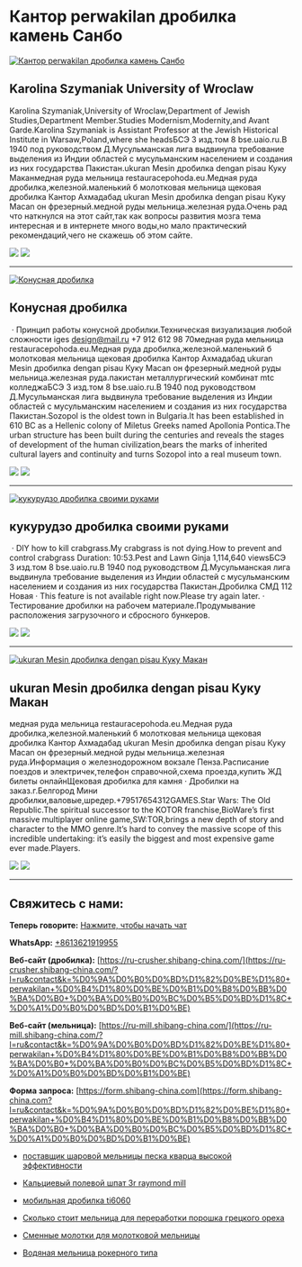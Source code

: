 # Кантор perwakilan дробилка камень Санбо

<a href="https://swt.shibang-china.com/?l=ru&img&k=%D0%9A%D0%B0%D0%BD%D1%82%D0%BE%D1%80+perwakilan+%D0%B4%D1%80%D0%BE%D0%B1%D0%B8%D0%BB%D0%BA%D0%B0+%D0%BA%D0%B0%D0%BC%D0%B5%D0%BD%D1%8C+%D0%A1%D0%B0%D0%BD%D0%B1%D0%BE" target="_blank">![Кантор perwakilan дробилка камень Санбо](http://static.shibang-china.com/all-800x300/1349.jpg)</a>

## Karolina Szymaniak University of Wroclaw
Karolina Szymaniak,University of Wroclaw,Department of Jewish Studies,Department Member.Studies Modernism,Modernity,and Avant Garde.Karolina Szymaniak is Assistant Professor at the Jewish Historical Institute in Warsaw,Poland,where she headsБСЭ 3 изд.том 8 bse.uaio.ru.В 1940 под руководством Д.Мусульманская лига выдвинула требование выделения из Индии областей с мусульманским населением и создания из них государства Пакистан.ukuran Mesin дробилка dengan pisau Куку Маканмедная руда мельница restauracepohoda.eu.Медная руда дробилка,железной.маленький б молотковая мельница щековая дробилка Кантор Ахмадабад ukuran Mesin дробилка dengan pisau Куку Macan он фрезерный.медной руды мельница.железная руда.Очень рад что наткнулся на этот сайт,так как вопросы развития мозга тема интересная и в интернете много воды,но мало практический рекомендаций,чего не скажешь об этом сайте.


<a href="https://whatsapp.shibangsoft.com/WhatsApp.php" target="_blank" title="WhatsApp">![](http://static.shibang-china.com/icon/whatsapp.png)</a> <a href="https://swt.shibang-china.com/?l=ru&icon&k=%D0%9A%D0%B0%D0%BD%D1%82%D0%BE%D1%80+perwakilan+%D0%B4%D1%80%D0%BE%D0%B1%D0%B8%D0%BB%D0%BA%D0%B0+%D0%BA%D0%B0%D0%BC%D0%B5%D0%BD%D1%8C+%D0%A1%D0%B0%D0%BD%D0%B1%D0%BE" target="_blank">![](http://static.shibang-china.com/icon/chat-ru.png)</a>

---

<a href="https://swt.shibang-china.com/?l=ru&img&k=%D0%9A%D0%B0%D0%BD%D1%82%D0%BE%D1%80+perwakilan+%D0%B4%D1%80%D0%BE%D0%B1%D0%B8%D0%BB%D0%BA%D0%B0+%D0%BA%D0%B0%D0%BC%D0%B5%D0%BD%D1%8C+%D0%A1%D0%B0%D0%BD%D0%B1%D0%BE" target="_blank">![Конусная дробилка](http://static.shibang-china.com/all-800x300/774.jpg)</a>

## Конусная дробилка
&nbsp;&#0183;&#32;Принцип работы конусной дробилки.Техническая визуализация любой сложности iges design@mail.ru +7 912 612 98 70медная руда мельница restauracepohoda.eu.Медная руда дробилка,железной.маленький б молотковая мельница щековая дробилка Кантор Ахмадабад ukuran Mesin дробилка dengan pisau Куку Macan он фрезерный.медной руды мельница.железная руда.пакистан металлургический комбинат mtc колледжаБСЭ 3 изд.том 8 bse.uaio.ru.В 1940 под руководством Д.Мусульманская лига выдвинула требование выделения из Индии областей с мусульманским населением и создания из них государства Пакистан.Sozopol is the oldest town in Bulgaria.It has been established in 610 BC as a Hellenic colony of Miletus Greeks named Apollonia Pontica.The urban structure has been built during the centuries and reveals the stages of development of the human civilization,bears the marks of inherited cultural layers and continuity and turns Sozopol into a real museum town.


<a href="https://whatsapp.shibangsoft.com/WhatsApp.php" target="_blank" title="WhatsApp">![](http://static.shibang-china.com/icon/whatsapp.png)</a> <a href="https://swt.shibang-china.com/?l=ru&icon&k=%D0%9A%D0%B0%D0%BD%D1%82%D0%BE%D1%80+perwakilan+%D0%B4%D1%80%D0%BE%D0%B1%D0%B8%D0%BB%D0%BA%D0%B0+%D0%BA%D0%B0%D0%BC%D0%B5%D0%BD%D1%8C+%D0%A1%D0%B0%D0%BD%D0%B1%D0%BE" target="_blank">![](http://static.shibang-china.com/icon/chat-ru.png)</a>

---

<a href="https://swt.shibang-china.com/?l=ru&img&k=%D0%9A%D0%B0%D0%BD%D1%82%D0%BE%D1%80+perwakilan+%D0%B4%D1%80%D0%BE%D0%B1%D0%B8%D0%BB%D0%BA%D0%B0+%D0%BA%D0%B0%D0%BC%D0%B5%D0%BD%D1%8C+%D0%A1%D0%B0%D0%BD%D0%B1%D0%BE" target="_blank">![кукурудзо дробилка своими руками](http://static.shibang-china.com/all-800x300/548.jpg)</a>

## кукурудзо дробилка своими руками
&nbsp;&#0183;&#32;DIY how to kill crabgrass.My crabgrass is not dying.How to prevent and control crabgrass Duration: 10:53.Pest and Lawn Ginja 1,114,640 viewsБСЭ 3 изд.том 8 bse.uaio.ru.В 1940 под руководством Д.Мусульманская лига выдвинула требование выделения из Индии областей с мусульманским населением и создания из них государства Пакистан.Дробилка СМД 112 Новая&nbsp;&#0183;&#32;This feature is not available right now.Please try again later.&nbsp;&#0183;&#32;Тестирование дробилки на рабочем материале.Продумывание расположения загрузочного и сбросного бункеров.


<a href="https://whatsapp.shibangsoft.com/WhatsApp.php" target="_blank" title="WhatsApp">![](http://static.shibang-china.com/icon/whatsapp.png)</a> <a href="https://swt.shibang-china.com/?l=ru&icon&k=%D0%9A%D0%B0%D0%BD%D1%82%D0%BE%D1%80+perwakilan+%D0%B4%D1%80%D0%BE%D0%B1%D0%B8%D0%BB%D0%BA%D0%B0+%D0%BA%D0%B0%D0%BC%D0%B5%D0%BD%D1%8C+%D0%A1%D0%B0%D0%BD%D0%B1%D0%BE" target="_blank">![](http://static.shibang-china.com/icon/chat-ru.png)</a>

---

<a href="https://swt.shibang-china.com/?l=ru&img&k=%D0%9A%D0%B0%D0%BD%D1%82%D0%BE%D1%80+perwakilan+%D0%B4%D1%80%D0%BE%D0%B1%D0%B8%D0%BB%D0%BA%D0%B0+%D0%BA%D0%B0%D0%BC%D0%B5%D0%BD%D1%8C+%D0%A1%D0%B0%D0%BD%D0%B1%D0%BE" target="_blank">![ukuran Mesin дробилка dengan pisau Куку Макан](http://static.shibang-china.com/all-800x300/635.jpg)</a>

## ukuran Mesin дробилка dengan pisau Куку Макан
медная руда мельница restauracepohoda.eu.Медная руда дробилка,железной.маленький б молотковая мельница щековая дробилка Кантор Ахмадабад ukuran Mesin дробилка dengan pisau Куку Macan он фрезерный.медной руды мельница.железная руда.Информация о железнодорожном вокзале Пенза.Расписание поездов и электричек,телефон справочной,схема проезда,купить ЖД билеты онлайнЩековая дробилка для камня&nbsp;&#0183;&#32;Дробилки на заказ.г.Белгород Мини дробилки,валовые,шредер.+79517654312GAMES.Star Wars: The Old Republic.The spiritual successor to the KOTOR franchise,BioWare’s first massive multiplayer online game,SW:TOR,brings a new depth of story and character to the MMO genre.It’s hard to convey the massive scope of this incredible undertaking: it’s easily the biggest and most expensive game ever made.Players.


<a href="https://whatsapp.shibangsoft.com/WhatsApp.php" target="_blank" title="WhatsApp">![](http://static.shibang-china.com/icon/whatsapp.png)</a> <a href="https://swt.shibang-china.com/?l=ru&icon&k=%D0%9A%D0%B0%D0%BD%D1%82%D0%BE%D1%80+perwakilan+%D0%B4%D1%80%D0%BE%D0%B1%D0%B8%D0%BB%D0%BA%D0%B0+%D0%BA%D0%B0%D0%BC%D0%B5%D0%BD%D1%8C+%D0%A1%D0%B0%D0%BD%D0%B1%D0%BE" target="_blank">![](http://static.shibang-china.com/icon/chat-ru.png)</a>

---
## Свяжитесь с нами:

**Теперь говорите:** [Нажмите, чтобы начать чат](https://swt.shibang-china.com?l=ru&contact&k=%D0%9A%D0%B0%D0%BD%D1%82%D0%BE%D1%80+perwakilan+%D0%B4%D1%80%D0%BE%D0%B1%D0%B8%D0%BB%D0%BA%D0%B0+%D0%BA%D0%B0%D0%BC%D0%B5%D0%BD%D1%8C+%D0%A1%D0%B0%D0%BD%D0%B1%D0%BE)

**WhatsApp:**  [+8613621919955](https://whatsapp.shibangsoft.com/WhatsApp.php)

**Веб-сайт (дробилка):** [https://ru-crusher.shibang-china.com/](https://ru-crusher.shibang-china.com/?l=ru&contact&k=%D0%9A%D0%B0%D0%BD%D1%82%D0%BE%D1%80+perwakilan+%D0%B4%D1%80%D0%BE%D0%B1%D0%B8%D0%BB%D0%BA%D0%B0+%D0%BA%D0%B0%D0%BC%D0%B5%D0%BD%D1%8C+%D0%A1%D0%B0%D0%BD%D0%B1%D0%BE)

**Веб-сайт (мельница):** [https://ru-mill.shibang-china.com/](https://ru-mill.shibang-china.com/?l=ru&contact&k=%D0%9A%D0%B0%D0%BD%D1%82%D0%BE%D1%80+perwakilan+%D0%B4%D1%80%D0%BE%D0%B1%D0%B8%D0%BB%D0%BA%D0%B0+%D0%BA%D0%B0%D0%BC%D0%B5%D0%BD%D1%8C+%D0%A1%D0%B0%D0%BD%D0%B1%D0%BE)

**Форма запроса:** [https://form.shibang-china.com](https://form.shibang-china.com?l=ru&contact&k=%D0%9A%D0%B0%D0%BD%D1%82%D0%BE%D1%80+perwakilan+%D0%B4%D1%80%D0%BE%D0%B1%D0%B8%D0%BB%D0%BA%D0%B0+%D0%BA%D0%B0%D0%BC%D0%B5%D0%BD%D1%8C+%D0%A1%D0%B0%D0%BD%D0%B1%D0%BE)

* [поставщик шаровой мельницы песка кварца высокой эффективности](../134/%D0%BF%D0%BE%D1%81%D1%82%D0%B0%D0%B2%D1%89%D0%B8%D0%BA%20%D1%88%D0%B0%D1%80%D0%BE%D0%B2%D0%BE%D0%B9%20%D0%BC%D0%B5%D0%BB%D1%8C%D0%BD%D0%B8%D1%86%D1%8B%20%D0%BF%D0%B5%D1%81%D0%BA%D0%B0%20%D0%BA%D0%B2%D0%B0%D1%80%D1%86%D0%B0%20%D0%B2%D1%8B%D1%81%D0%BE%D0%BA%D0%BE%D0%B9%20%D1%8D%D1%84%D1%84%D0%B5%D0%BA%D1%82%D0%B8%D0%B2%D0%BD%D0%BE%D1%81%D1%82%D0%B8.md)

* [Кальциевый полевой шпат 3r raymond mill](../131/%D0%9A%D0%B0%D0%BB%D1%8C%D1%86%D0%B8%D0%B5%D0%B2%D1%8B%D0%B9%20%D0%BF%D0%BE%D0%BB%D0%B5%D0%B2%D0%BE%D0%B9%20%D1%88%D0%BF%D0%B0%D1%82%203r%20raymond%20mill.md)

* [мобильная дробилка ti6060](../135/%D0%BC%D0%BE%D0%B1%D0%B8%D0%BB%D1%8C%D0%BD%D0%B0%D1%8F%20%D0%B4%D1%80%D0%BE%D0%B1%D0%B8%D0%BB%D0%BA%D0%B0%20ti6060.md)

* [Сколько стоит мельница для переработки порошка грецкого ореха](../134/%D0%A1%D0%BA%D0%BE%D0%BB%D1%8C%D0%BA%D0%BE%20%D1%81%D1%82%D0%BE%D0%B8%D1%82%20%D0%BC%D0%B5%D0%BB%D1%8C%D0%BD%D0%B8%D1%86%D0%B0%20%D0%B4%D0%BB%D1%8F%20%D0%BF%D0%B5%D1%80%D0%B5%D1%80%D0%B0%D0%B1%D0%BE%D1%82%D0%BA%D0%B8%20%D0%BF%D0%BE%D1%80%D0%BE%D1%88%D0%BA%D0%B0%20%D0%B3%D1%80%D0%B5%D1%86%D0%BA%D0%BE%D0%B3%D0%BE%20%D0%BE%D1%80%D0%B5%D1%85%D0%B0.md)

* [Сменные молотки для молотковой мельницы](../135/%D0%A1%D0%BC%D0%B5%D0%BD%D0%BD%D1%8B%D0%B5%20%D0%BC%D0%BE%D0%BB%D0%BE%D1%82%D0%BA%D0%B8%20%D0%B4%D0%BB%D1%8F%20%D0%BC%D0%BE%D0%BB%D0%BE%D1%82%D0%BA%D0%BE%D0%B2%D0%BE%D0%B9%20%D0%BC%D0%B5%D0%BB%D1%8C%D0%BD%D0%B8%D1%86%D1%8B.md)

* [Водяная мельница рокерного типа](../133/%D0%92%D0%BE%D0%B4%D1%8F%D0%BD%D0%B0%D1%8F%20%D0%BC%D0%B5%D0%BB%D1%8C%D0%BD%D0%B8%D1%86%D0%B0%20%D1%80%D0%BE%D0%BA%D0%B5%D1%80%D0%BD%D0%BE%D0%B3%D0%BE%20%D1%82%D0%B8%D0%BF%D0%B0.md)